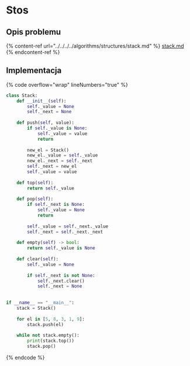 # Stos

## Opis problemu

{% content-ref url="../../../../algorithms/structures/stack.md" %}
[stack.md](../../../../algorithms/structures/stack.md)
{% endcontent-ref %}

## Implementacja

{% code overflow="wrap" lineNumbers="true" %}
```python
class Stack:
    def __init__(self):
        self._value = None
        self._next = None
        
    def push(self, value):
        if self._value is None:
            self._value = value
            return
        
        new_el = Stack()
        new_el._value = self._value
        new_el._next = self._next
        self._next = new_el
        self._value = value
        
    def top(self):
        return self._value
    
    def pop(self):
        if self._next is None:
            self._value = None
            return
        
        self._value = self._next._value
        self._next = self._next._next
    
    def empty(self) -> bool:
        return self._value is None
    
    def clear(self):
        self._value = None
        
        if self._next is not None:
            self._next.clear()
            self._next = None
        
        
if __name__ == "__main__":
    stack = Stack()
    
    for el in [5, 8, 3, 1, 9]:
        stack.push(el)
        
    while not stack.empty():
        print(stack.top())
        stack.pop()
```
{% endcode %}
